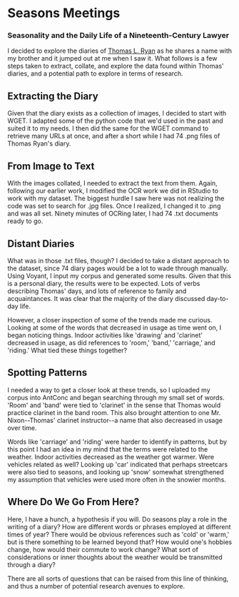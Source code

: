 # Seasons Meetings

### Seasonality and the Daily Life of a Nineteenth-Century Lawyer

I decided to explore the diaries of [Thomas L. Ryan](https://dmr.bsu.edu/digital/collection/RynTms) as he shares a name with my brother and it jumped out at me when I saw it. What follows is a few steps taken to extract, collate, and explore the data found within Thomas' diaries, and a potential path to explore in terms of research.

## Extracting the Diary

Given that the diary exists as a collection of images, I decided to start with WGET. I adapted some of the python code that we'd used in the past and suited it to my needs. I then did the same for the WGET command to retrieve many URLs at once, and after a short while I had 74 .png files of Thomas Ryan's diary.

## From Image to Text

With the images collated, I needed to extract the text from them. Again, following our earlier work, I modified the OCR work we did in RStudio to work with my dataset. The biggest hurdle I saw here was not realizing the code was set to search for .jpg files. Once I realized, I changed it to .png and was all set. Ninety minutes of OCRing later, I had 74 .txt documents ready to go.

## Distant Diaries

What was in those .txt files, though? I decided to take a distant approach to the dataset, since 74 diary pages would be a lot to wade through manually. Using Voyant, I input my corpus and generated some results. Given that this is a personal diary, the results were to be expected. Lots of verbs describing Thomas' days, and lots of reference to family and acquaintances. It was clear that the majority of the diary discussed day-to-day life.

However, a closer inspection of some of the trends made me curious. Looking at some of the words that decreased in usage as time went on, I began noticing things. Indoor activities like 'drawing' and 'clarinet' decreased in usage, as did references to 'room,' 'band,' 'carriage,' and 'riding.' What tied these things together?

## Spotting Patterns

I needed a way to get a closer look at these trends, so I uploaded my corpus into AntConc and began searching through my small set of words. 'Room' and 'band' were tied to 'clarinet' in the sense that Thomas would practice clarinet in the band room. This also brought attention to one Mr. Nixon--Thomas' clarinet instructor--a name that also decreased in usage over time.

Words like 'carriage' and 'riding' were harder to identify in patterns, but by this point I had an idea in my mind that the terms were related to the weather. Indoor activities decreased as the weather got warmer. Were vehicles related as well? Looking up 'car' indicated that perhaps streetcars were also tied to seasons, and looking up 'snow' somewhat strengthened my assumption that vehicles were used more often in the snowier months.

## Where Do We Go From Here?

Here, I have a hunch, a hypothesis if you will. Do seasons play a role in the writing of a diary? How are different words or phrases employed at different times of year? There would be obvious references such as 'cold' or 'warm,' but is there something to be learned beyond that? How would one's hobbies change, how would their commute to work change? What sort of considerations or inner thoughts about the weather would be transmitted through a diary?

There are all sorts of questions that can be raised from this line of thinking, and thus a number of potential research avenues to explore. 

